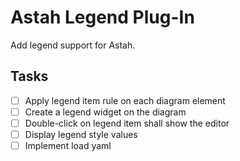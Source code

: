 # Astah Legend Plug-In

Add legend support for Astah.

## Tasks

- [ ] Apply legend item rule on each diagram element
- [ ] Create a legend widget on the diagram
- [ ] Double-click on legend item shall show the editor
- [ ] Display legend style values
- [ ] Implement load yaml